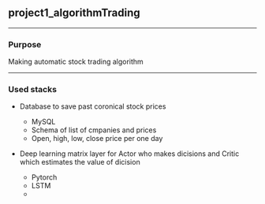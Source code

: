 ## project1_algorithmTrading


--------------
### Purpose
Making automatic stock trading algorithm



--------------
### Used stacks
+ Database to save past coronical stock prices
  + MySQL
  + Schema of list of cmpanies and prices
  + Open, high, low, close price per one day

+ Deep learning matrix layer for Actor who makes dicisions and Critic which estimates the value of dicision
  + Pytorch
  + LSTM
  + 
